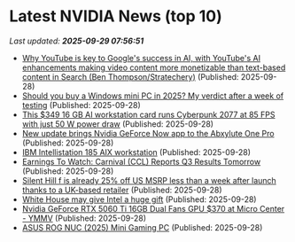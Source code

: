 # Latest NVIDIA News (top 10)
_Last updated: **2025-09-29 07:56:51**_

- [Why YouTube is key to Google's success in AI, with YouTube's AI enhancements making video content more monetizable than text-based content in Search (Ben Thompson/Stratechery)](https://mediagazer.com/250928/p1) (Published: 2025-09-28)
- [Should you buy a Windows mini PC in 2025? My verdict after a week of testing](https://www.zdnet.com/article/should-you-buy-a-windows-mini-pc-in-2025-my-verdict-after-a-week-of-testing/) (Published: 2025-09-28)
- [This $349 16 GB AI workstation card runs Cyberpunk 2077 at 85 FPS with just 50 W power draw](https://www.notebookcheck.net/This-349-16-GB-AI-workstation-card-runs-Cyberpunk-2077-at-85-FPS-with-just-50-W-power-draw.1126040.0.html) (Published: 2025-09-28)
- [New update brings Nvidia GeForce Now app to the Abxylute One Pro](https://www.notebookcheck.net/New-update-brings-Nvidia-GeForce-Now-app-to-the-Abxylute-One-Pro.1125364.0.html) (Published: 2025-09-28)
- [IBM Intellistation 185 AIX workstation](http://www.ibmfiles.com/pages/intellipower185.htm) (Published: 2025-09-28)
- [Earnings To Watch: Carnival (CCL) Reports Q3 Results Tomorrow](https://finance.yahoo.com/news/earnings-watch-carnival-ccl-reports-030049895.html) (Published: 2025-09-28)
- [Silent Hill f is already 25% off US MSRP less than a week after launch thanks to a UK-based retailer](https://www.notebookcheck.net/Silent-Hill-f-is-already-25-off-MSRP-less-than-a-week-after-launch-thanks-to-a-UK-based-retailer.1126312.0.html) (Published: 2025-09-28)
- [White House may give Intel a huge gift](https://www.thestreet.com/technology/white-house-may-give-intel-a-huge-gift-) (Published: 2025-09-28)
- [Nvidia GeForce RTX 5060 Ti 16GB Dual Fans GPU $370 at Micro Center - YMMV](https://slickdeals.net/f/18640396-nvidia-geforce-rtx-5060-ti-16gb-dual-fans-gpu-370-at-micro-center-ymmv) (Published: 2025-09-28)
- [ASUS ROG NUC (2025) Mini Gaming PC](https://thegadgetflow.com/product/asus-rog-nuc-2025-mini-gaming-pc/) (Published: 2025-09-28)

